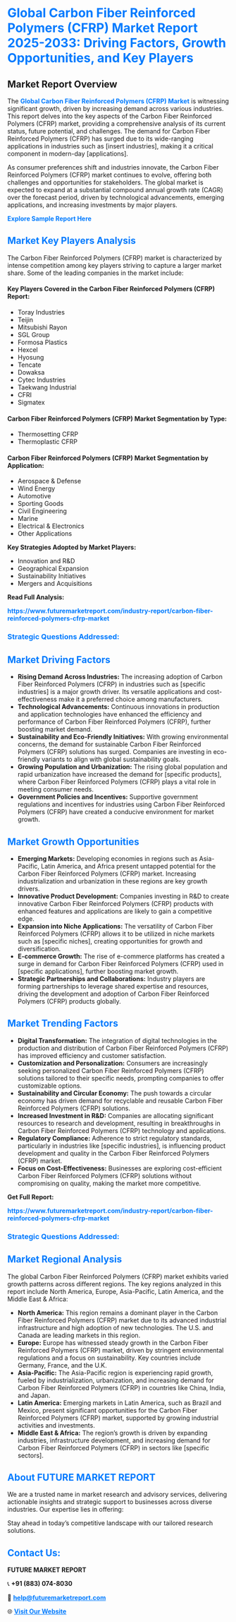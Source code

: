 <h1 style="color: #007BFF;">Global Carbon Fiber Reinforced Polymers (CFRP) Market Report 2025-2033: Driving Factors, Growth Opportunities, and Key Players</h1>

<section id="overview">
<h2>Market Report Overview</h2>
<p>The <a href="https://www.futuremarketreport.com/industry-report/carbon-fiber-reinforced-polymers-cfrp-market" style="color: #007BFF; text-decoration: none;"><strong>Global Carbon Fiber Reinforced Polymers (CFRP) Market</strong></a> is witnessing significant growth, driven by increasing demand across various industries. This report delves into the key aspects of the Carbon Fiber Reinforced Polymers (CFRP) market, providing a comprehensive analysis of its current status, future potential, and challenges. The demand for Carbon Fiber Reinforced Polymers (CFRP) has surged due to its wide-ranging applications in industries such as [insert industries], making it a critical component in modern-day [applications].</p>
<p>As consumer preferences shift and industries innovate, the Carbon Fiber Reinforced Polymers (CFRP) market continues to evolve, offering both challenges and opportunities for stakeholders. The global market is expected to expand at a substantial compound annual growth rate (CAGR) over the forecast period, driven by technological advancements, emerging applications, and increasing investments by major players.</p>
</section>

<section id="overview">
<p><a href="https://www.futuremarketreport.com/request-sample/reportId=83825" style="color: #007BFF; text-decoration: none;"><strong>Explore Sample Report Here</strong></a></p>
</section>

<section id="key-players">
<h2 style="color: #007BFF;">Market Key Players Analysis</h2>
<p>The Carbon Fiber Reinforced Polymers (CFRP) market is characterized by intense competition among key players striving to capture a larger market share. Some of the leading companies in the market include:</p>
<h4>Key Players Covered in the Carbon Fiber Reinforced Polymers (CFRP) Report:</h4>
<ul><li>Toray Industries</li><li>Teijin</li><li>Mitsubishi Rayon</li><li>SGL Group</li><li>Formosa Plastics</li><li>Hexcel</li><li>Hyosung</li><li>Tencate</li><li>Dowaksa</li><li>Cytec Industries</li><li>Taekwang Industrial</li><li>CFRI</li><li>Sigmatex</li></ul>
<h4>Carbon Fiber Reinforced Polymers (CFRP) Market Segmentation by Type:</h4>
<ul><li>Thermosetting CFRP</li><li>Thermoplastic CFRP</li></ul>

<h4>Carbon Fiber Reinforced Polymers (CFRP) Market Segmentation by Application:</h4>
<ul><li>Aerospace &amp; Defense</li><li>Wind Energy</li><li>Automotive</li><li>Sporting Goods</li><li>Civil Engineering</li><li>Marine</li><li>Electrical &amp; Electronics</li><li>Other Applications</li></ul>
<p><strong>Key Strategies Adopted by Market Players:</strong></p>
<ul>
<li>Innovation and R&D</li>
<li>Geographical Expansion</li>
<li>Sustainability Initiatives</li>
<li>Mergers and Acquisitions</li>
</ul>
</section>

<section>
<p><strong>Read Full Analysis: </strong></p><a href="https://www.futuremarketreport.com/industry-report/carbon-fiber-reinforced-polymers-cfrp-market" style="color: #007BFF; text-decoration: none;"><strong>https://www.futuremarketreport.com/industry-report/carbon-fiber-reinforced-polymers-cfrp-market</strong></a>
<h3 style="color: #007BFF;">Strategic Questions Addressed:</h3>
</section>

<section id="driving-factors">
<h2 style="color: #007BFF;">Market Driving Factors</h2>
<ul>
<li><strong>Rising Demand Across Industries:</strong> The increasing adoption of Carbon Fiber Reinforced Polymers (CFRP) in industries such as [specific industries] is a major growth driver. Its versatile applications and cost-effectiveness make it a preferred choice among manufacturers.</li>
<li><strong>Technological Advancements:</strong> Continuous innovations in production and application technologies have enhanced the efficiency and performance of Carbon Fiber Reinforced Polymers (CFRP), further boosting market demand.</li>
<li><strong>Sustainability and Eco-Friendly Initiatives:</strong> With growing environmental concerns, the demand for sustainable Carbon Fiber Reinforced Polymers (CFRP) solutions has surged. Companies are investing in eco-friendly variants to align with global sustainability goals.</li>
<li><strong>Growing Population and Urbanization:</strong> The rising global population and rapid urbanization have increased the demand for [specific products], where Carbon Fiber Reinforced Polymers (CFRP) plays a vital role in meeting consumer needs.</li>
<li><strong>Government Policies and Incentives:</strong> Supportive government regulations and incentives for industries using Carbon Fiber Reinforced Polymers (CFRP) have created a conducive environment for market growth.</li>
</ul>
</section>

<section id="growth-opportunities">
<h2 style="color: #007BFF;">Market Growth Opportunities</h2>
<ul>
<li><strong>Emerging Markets:</strong> Developing economies in regions such as Asia-Pacific, Latin America, and Africa present untapped potential for the Carbon Fiber Reinforced Polymers (CFRP) market. Increasing industrialization and urbanization in these regions are key growth drivers.</li>
<li><strong>Innovative Product Development:</strong> Companies investing in R&D to create innovative Carbon Fiber Reinforced Polymers (CFRP) products with enhanced features and applications are likely to gain a competitive edge.</li>
<li><strong>Expansion into Niche Applications:</strong> The versatility of Carbon Fiber Reinforced Polymers (CFRP) allows it to be utilized in niche markets such as [specific niches], creating opportunities for growth and diversification.</li>
<li><strong>E-commerce Growth:</strong> The rise of e-commerce platforms has created a surge in demand for Carbon Fiber Reinforced Polymers (CFRP) used in [specific applications], further boosting market growth.</li>
<li><strong>Strategic Partnerships and Collaborations:</strong> Industry players are forming partnerships to leverage shared expertise and resources, driving the development and adoption of Carbon Fiber Reinforced Polymers (CFRP) products globally.</li>
</ul>
</section>

<section id="trending-factors">
<h2 style="color: #007BFF;">Market Trending Factors</h2>
<ul>
<li><strong>Digital Transformation:</strong> The integration of digital technologies in the production and distribution of Carbon Fiber Reinforced Polymers (CFRP) has improved efficiency and customer satisfaction.</li>
<li><strong>Customization and Personalization:</strong> Consumers are increasingly seeking personalized Carbon Fiber Reinforced Polymers (CFRP) solutions tailored to their specific needs, prompting companies to offer customizable options.</li>
<li><strong>Sustainability and Circular Economy:</strong> The push towards a circular economy has driven demand for recyclable and reusable Carbon Fiber Reinforced Polymers (CFRP) solutions.</li>
<li><strong>Increased Investment in R&D:</strong> Companies are allocating significant resources to research and development, resulting in breakthroughs in Carbon Fiber Reinforced Polymers (CFRP) technology and applications.</li>
<li><strong>Regulatory Compliance:</strong> Adherence to strict regulatory standards, particularly in industries like [specific industries], is influencing product development and quality in the Carbon Fiber Reinforced Polymers (CFRP) market.</li>
<li><strong>Focus on Cost-Effectiveness:</strong> Businesses are exploring cost-efficient Carbon Fiber Reinforced Polymers (CFRP) solutions without compromising on quality, making the market more competitive.</li>
</ul>
</section>

<section>
<p><strong>Get Full Report: </strong></p><a href="https://www.futuremarketreport.com/industry-report/carbon-fiber-reinforced-polymers-cfrp-market" style="color: #007BFF; text-decoration: none;"><strong>https://www.futuremarketreport.com/industry-report/carbon-fiber-reinforced-polymers-cfrp-market</strong></a>
<h3 style="color: #007BFF;">Strategic Questions Addressed:</h3>
</section>


<section id="regional-analysis">
<h2 style="color: #007BFF;">Market Regional Analysis</h2>
<p>The global Carbon Fiber Reinforced Polymers (CFRP) market exhibits varied growth patterns across different regions. The key regions analyzed in this report include North America, Europe, Asia-Pacific, Latin America, and the Middle East & Africa:</p>
<ul>
<li><strong>North America:</strong> This region remains a dominant player in the Carbon Fiber Reinforced Polymers (CFRP) market due to its advanced industrial infrastructure and high adoption of new technologies. The U.S. and Canada are leading markets in this region.</li>
<li><strong>Europe:</strong> Europe has witnessed steady growth in the Carbon Fiber Reinforced Polymers (CFRP) market, driven by stringent environmental regulations and a focus on sustainability. Key countries include Germany, France, and the U.K.</li>
<li><strong>Asia-Pacific:</strong> The Asia-Pacific region is experiencing rapid growth, fueled by industrialization, urbanization, and increasing demand for Carbon Fiber Reinforced Polymers (CFRP) in countries like China, India, and Japan.</li>
<li><strong>Latin America:</strong> Emerging markets in Latin America, such as Brazil and Mexico, present significant opportunities for the Carbon Fiber Reinforced Polymers (CFRP) market, supported by growing industrial activities and investments.</li>
<li><strong>Middle East & Africa:</strong> The region’s growth is driven by expanding industries, infrastructure development, and increasing demand for Carbon Fiber Reinforced Polymers (CFRP) in sectors like [specific sectors].</li>
</ul>
</section>

<footer>
<h2 style="color: #007BFF;">About FUTURE MARKET REPORT</h2>
<p>We are a trusted name in market research and advisory services, delivering actionable insights and strategic support to businesses across diverse industries. Our expertise lies in offering:</p>

<p>Stay ahead in today’s competitive landscape with our tailored research solutions.</p>

<h2 style="color: #007BFF;">Contact Us:</h2>
<p><strong>FUTURE MARKET REPORT</strong></p>
<p>📞 <strong>+91 (883) 074-8030</strong></p>
<p>📧 <strong><a href="mailto:help@futuremarketreport.com" style="color: #007BFF;">help@futuremarketreport.com</a></strong></p>
<p>🌐 <strong><a href="https://www.futuremarketreport.com/" style="color: #007BFF;">Visit Our Website</a></strong></p>
</footer>
